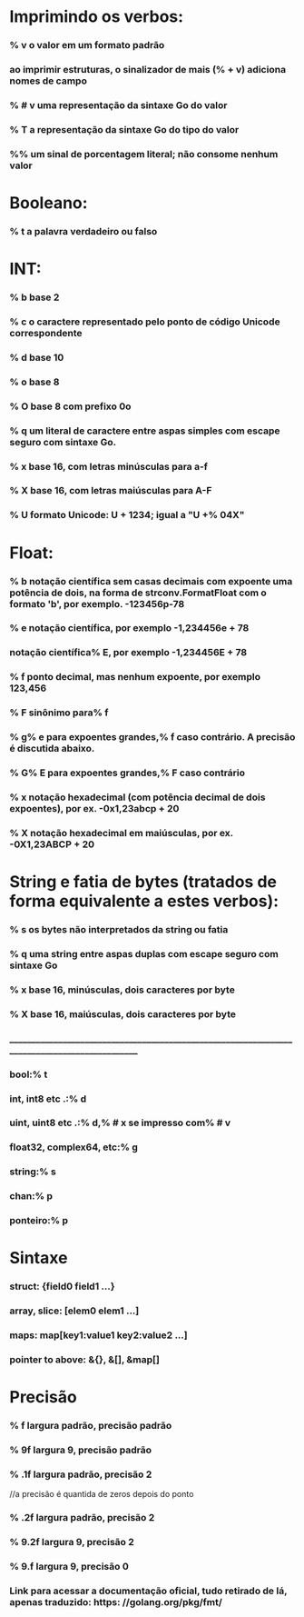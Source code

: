 
<h1> Imprimindo os verbos: </h1>

<h3>% v o valor em um formato padrão </h3>
<h3> ao imprimir estruturas, o sinalizador de mais (% + v) adiciona nomes de campo </h3>
<h3>% # v uma representação da sintaxe Go do valor </h3>
<h3>% T a representação da sintaxe Go do tipo do valor </h3>
<h3> %% um sinal de porcentagem literal; não consome nenhum valor </h3>

<h1> Booleano: </h1>

<h3>% t a palavra verdadeiro ou falso </h3>

<h1> INT: </h1>
<h3>% b base 2 </h3>
<h3>% c o caractere representado pelo ponto de código Unicode correspondente </h3>
<h3>% d base 10 </h3>
<h3>% o base 8 </h3>
<h3>% O base 8 com prefixo 0o </h3>
<h3>% q um literal de caractere entre aspas simples com escape seguro com sintaxe Go. </h3>
<h3>% x base 16, com letras minúsculas para a-f </h3>
<h3>% X base 16, com letras maiúsculas para A-F </h3>
<h3>% U formato Unicode: U + 1234; igual a "U +% 04X" </h3>
<h1> Float: </h1>

<h3>% b notação científica sem casas decimais com expoente uma potência de dois, na forma de strconv.FormatFloat com o formato 'b', por exemplo. -123456p-78 </h3>
<h3>% e notação científica, por exemplo -1,234456e + 78 </h3>
<h3> notação científica% E, por exemplo -1,234456E + 78 </h3>
<h3>% f ponto decimal, mas nenhum expoente, por exemplo 123,456 </h3>
<h3>% F sinônimo para% f </h3>
<h3>% g% e para expoentes grandes,% f caso contrário. A precisão é discutida abaixo. </h3>
<h3>% G% E para expoentes grandes,% F caso contrário </h3>
<h3>% x notação hexadecimal (com potência decimal de dois expoentes), por ex. -0x1,23abcp + 20 </h3>
<h3>% X notação hexadecimal em maiúsculas, por ex. -0X1,23ABCP + 20 </h3>

<h1> String e fatia de bytes (tratados de forma equivalente a estes verbos): </h1>

<h3>% s os bytes não interpretados da string ou fatia </h3>
<h3>% q uma string entre aspas duplas com escape seguro com sintaxe Go </h3>
<h3>% x base 16, minúsculas, dois caracteres por byte </h3>
<h3>% X base 16, maiúsculas, dois caracteres por byte </h3>
<h3> _____________________________________________________________________________________________ </h3>
<h3> bool:% t </h3>
<h3> int, int8 etc .:% d </h3>
<h3> uint, uint8 etc .:% d,% # x se impresso com% # v </h3>
<h3> float32, complex64, etc:% g </h3>
<h3> string:% s </h3>
<h3> chan:% p </h3>
<h3> ponteiro:% p </h3>

<h1> Sintaxe </h1>
<h3>struct:             {field0 field1 ...}</h3>
<h3>array, slice:       [elem0 elem1 ...]</h3>
<h3>maps:               map[key1:value1 key2:value2 ...]</h3>
<h3>pointer to above:   &{}, &[], &map[]</h3>

<h1> Precisão </h1>
<h3>% f largura padrão, precisão padrão </h3>
<h3>% 9f largura 9, precisão padrão </h3>
<h3>% .1f largura padrão, precisão 2 </h3> //a precisão é quantida de zeros depois do ponto
<h3>% .2f largura padrão, precisão 2 </h3>
<h3>% 9.2f largura 9, precisão 2 </h3>
<h3>% 9.f largura 9, precisão 0 </h3>

<h3> Link para acessar a documentação oficial, tudo retirado de lá, apenas traduzido: https: //golang.org/pkg/fmt/ </h3>
</html>
